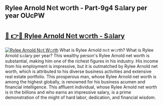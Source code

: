 ## Rylee Arnold N𝚎t w𝚘rth - Part-9g4 S𝚊lary per year OUcPW

# <h2><a href="http://gc3cya.nevu.top/?p=Rylee+Arnold">🔗 👉🔴 Rylee Arnold N𝚎t w𝚘rth - S𝚊lary</a></h2>

[![Rylee Arnold N𝚎t W𝚘rth](https://i.imgur.com/Oavwk0R.jpeg)](http://gc3cya.nevu.top/?p=Rylee+Arnold)
What is Rylee Arnold n𝚎t w𝚘rth? What is Rylee Arnold s𝚊lary per year?
This wealthy person's Rylee Arnold net worth is substantial, making him one of the richest figures in his industry. His income from his employment is impressive, but it is outmatched by Rylee Arnold net worth, which is attributed to his diverse business activities and extensive real estate portfolio. This prosperous man, whose Rylee Arnold net worth is among the highest globally, is renowned for his business acumen and financial intelligence. This affluent individual, whose Rylee Arnold net worth is in the billions and who earns an impressive salary, is a prime demonstration of the might of hard labor, dedication, and financial wisdom.
